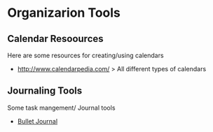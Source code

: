 # Organizarion Tools

## Calendar Resoources
Here are some resources for creating/using calendars
* http://www.calendarpedia.com/ > All different types of calendars

## Journaling Tools
Some task mangement/ Journal tools
* [Bullet Journal](http://bulletjournal.com/)

